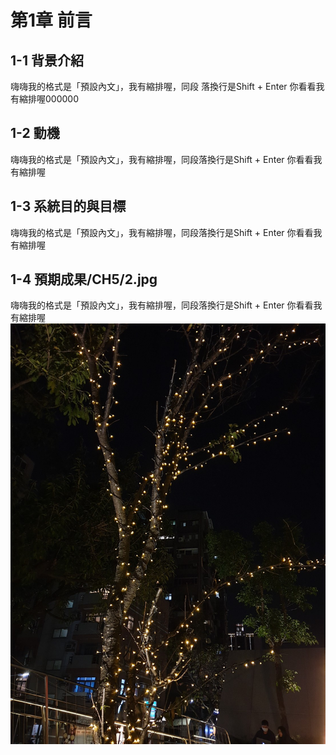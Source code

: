 # 第1章  前言
## 1-1 背景介紹
嗨嗨我的格式是「預設內文」，我有縮排喔，同段
落換行是Shift + Enter
你看看我有縮排喔000000
## 1-2 動機
嗨嗨我的格式是「預設內文」，我有縮排喔，同段落換行是Shift + Enter
你看看我有縮排喔

## 1-3 系統目的與目標
嗨嗨我的格式是「預設內文」，我有縮排喔，同段落換行是Shift + Enter
你看看我有縮排喔

## 1-4 預期成果/CH5/2.jpg
嗨嗨我的格式是「預設內文」，我有縮排喔，同段落換行是Shift + Enter
你看看我有縮排喔
![圖檔名稱](./images/CH5/2.jpg)
